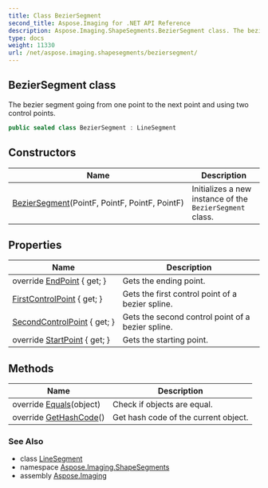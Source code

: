 ```yaml
---
title: Class BezierSegment
second_title: Aspose.Imaging for .NET API Reference
description: Aspose.Imaging.ShapeSegments.BezierSegment class. The bezier segment going from one point to the next point and using two control points
type: docs
weight: 11330
url: /net/aspose.imaging.shapesegments/beziersegment/
---
```

## BezierSegment class

The bezier segment going from one point to the next point and using two control points.

```csharp
public sealed class BezierSegment : LineSegment
```

## Constructors

| Name | Description |
| --- | --- |
| [BezierSegment](beziersegment/)(PointF, PointF, PointF, PointF) | Initializes a new instance of the `BezierSegment` class. |

## Properties

| Name | Description |
| --- | --- |
| override [EndPoint](../../aspose.imaging.shapesegments/linesegment/endpoint/) { get; } | Gets the ending point. |
| [FirstControlPoint](../../aspose.imaging.shapesegments/beziersegment/firstcontrolpoint/) { get; } | Gets the first control point of a bezier spline. |
| [SecondControlPoint](../../aspose.imaging.shapesegments/beziersegment/secondcontrolpoint/) { get; } | Gets the second control point of a bezier spline. |
| override [StartPoint](../../aspose.imaging.shapesegments/linesegment/startpoint/) { get; } | Gets the starting point. |

## Methods

| Name | Description |
| --- | --- |
| override [Equals](../../aspose.imaging.shapesegments/beziersegment/equals/)(object) | Check if objects are equal. |
| override [GetHashCode](../../aspose.imaging.shapesegments/beziersegment/gethashcode/)() | Get hash code of the current object. |

### See Also

* class [LineSegment](../linesegment/)
* namespace [Aspose.Imaging.ShapeSegments](../../aspose.imaging.shapesegments/)
* assembly [Aspose.Imaging](../../)


